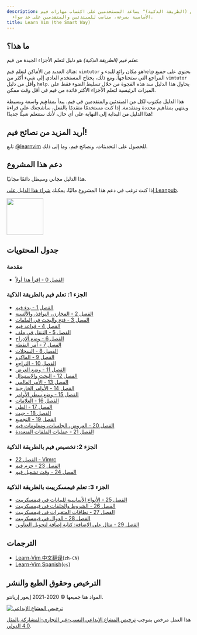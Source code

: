 ```yaml
---
description: دليل "تعلم فيم (الطريقة الذكية)" يساعد المستخدمين على اكتساب مهارات فيم
  الأساسية بسرعة، مناسب للمبتدئين والمتقدمين على حد سواء.
title: Learn Vim (the Smart Way)
---
```


## ما هذا؟

_تعلم فيم (الطريقة الذكية)_ هو دليل لتعلم الأجزاء الجيدة من فيم.

هناك العديد من الأماكن لتعلم فيم: `vimtutor` هو مكان رائع للبدء و`help` يحتوي على جميع المراجع التي ستحتاجها. ومع ذلك، يحتاج المستخدم العادي إلى شيء أكثر من `vimtutor` وأقل من دليل `help`. يحاول هذا الدليل سد هذه الفجوة من خلال تسليط الضوء فقط على الميزات الرئيسية لتعلم الأجزاء الأكثر فائدة من فيم في أقل وقت ممكن.

هذا الدليل مكتوب لكل من المبتدئين والمتقدمين في فيم. يبدأ بمفاهيم واسعة وبسيطة وينتهي بمفاهيم محددة ومتقدمة. إذا كنت مستخدمًا متقدمًا بالفعل، سأشجعك على قراءة هذا الدليل من البداية إلى النهاية على أي حال، لأنك ستتعلم شيئًا جديدًا!

## أريد المزيد من نصائح فيم!

تابع [@learnvim](https://twitter.com/learnvim) للحصول على التحديثات، ونصائح فيم، وما إلى ذلك.

## دعم هذا المشروع

هذا الدليل مجاني وسيظل دائمًا مجانيًا.

إذا كنت ترغب في دعم هذا المشروع ماليًا، يمكنك [شراء هذا الدليل على Leanpub](https://leanpub.com/learnvim).

<a href="https://leanpub.com/learnvim"><img src="/images/learn-vim-cover.png" width="100"></a>

## جدول المحتويات

### مقدمة

- [الفصل 0 - اقرأ هذا أولاً](ch00_read_this_first)

### الجزء 1: تعلم فيم بالطريقة الذكية

- [الفصل 1 - بدء فيم](ch01_starting_vim)
- [الفصل 2 - المخازن، النوافذ، والألسنة](ch02_buffers_windows_tabs)
- [الفصل 3 - فتح والبحث في الملفات](ch03_searching_files)
- [الفصل 4 - قواعد فيم](ch04_vim_grammar)
- [الفصل 5 - التنقل في ملف](ch05_moving_in_file)
- [الفصل 6 - وضع الإدراج](ch06_insert_mode)
- [الفصل 7 - أمر النقطة](ch07_the_dot_command)
- [الفصل 8 - السجلات](ch08_registers)
- [الفصل 9 - الماكرو](ch09_macros)
- [الفصل 10 - التراجع](ch10_undo)
- [الفصل 11 - وضع العرض](ch11_visual_mode)
- [الفصل 12 - البحث والاستبدال](ch12_search_and_substitute)
- [الفصل 13 - الأمر العالمي](ch13_the_global_command)
- [الفصل 14 - الأوامر الخارجية](ch14_external_commands)
- [الفصل 15 - وضع سطر الأوامر](ch15_command-line_mode)
- [الفصل 16 - العلامات](ch16_tags)
- [الفصل 17 - الطي](ch17_fold)
- [الفصل 18 - جيت](ch18_git)
- [الفصل 19 - التجميع](ch19_compile)
- [الفصل 20 - العروض، الجلسات، ومعلومات فيم](ch20_views_sessions_viminfo)
- [الفصل 21 - عمليات الملفات المتعددة](ch21_multiple_file_operations)

### الجزء 2: تخصيص فيم بالطريقة الذكية

- [الفصل 22 - Vimrc](ch22_vimrc)
- [الفصل 23 - حزم فيم](ch23_vim_packages)
- [الفصل 24 - وقت تشغيل فيم](ch24_vim_runtime)

### الجزء 3: تعلم فيمسكريبت بالطريقة الذكية

- [الفصل 25 - الأنواع الأساسية للبيانات في فيمسكريبت](ch25_vimscript_basic_data_types)
- [الفصل 26 - الشروط والحلقات في فيمسكريبت](ch26_vimscript_conditionals_and_loops)
- [الفصل 27 - نطاقات المتغيرات في فيمسكريبت](ch27_vimscript_variable_scopes)
- [الفصل 28 - الدوال في فيمسكريبت](ch28_vimscript_functions)
- [الفصل 29 - مثال على الإضافة: كتابة إضافة لتحويل العناوين](ch29_plugin_example_writing-a-titlecase-plugin)

## الترجمات

- [Learn-Vim 中文翻译](https://github.com/wsdjeg/Learn-Vim_zh_cn)(`zh-CN`)
- [Learn-Vim Spanish](https://github.com/victorhck/learn-Vim-es)(`es`)

## الترخيص وحقوق الطبع والنشر

المواد هنا جميعها © 2020-2021 إيغور إريانتو.

<a rel="license" href="http://creativecommons.org/licenses/by-nc-sa/4.0/"><img alt="ترخيص المشاع الإبداعي" style="border-width:0" src="https://licensebuttons.net/l/by-nc-sa/4.0/88x31.png" /></a><br />

هذا العمل مرخص بموجب <a rel="license" href="http://creativecommons.org/licenses/by-nc-sa/4.0/">ترخيص المشاع الإبداعي النسب-غير التجاري-المشاركة بالمثل 4.0 الدولي</a>.
